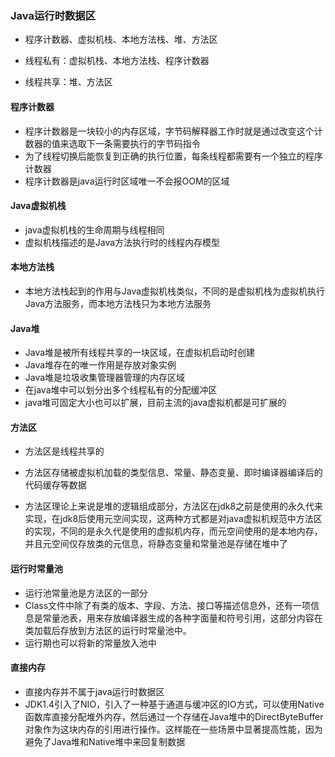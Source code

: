 ### Java运行时数据区

- 程序计数器、虚拟机栈、本地方法栈、堆、方法区



- 线程私有：虚拟机栈、本地方法栈、程序计数器
- 线程共享：堆、方法区



#### 程序计数器

- 程序计数器是一块较小的内存区域，字节码解释器工作时就是通过改变这个计数器的值来选取下一条需要执行的字节码指令
- 为了线程切换后能恢复到正确的执行位置，每条线程都需要有一个独立的程序计数器
- 程序计数器是java运行时区域唯一不会报OOM的区域



#### Java虚拟机栈

- java虚拟机栈的生命周期与线程相同
- 虚拟机栈描述的是Java方法执行时的线程内存模型



#### 本地方法栈

- 本地方法栈起到的作用与Java虚拟机栈类似，不同的是虚拟机栈为虚拟机执行Java方法服务，而本地方法栈只为本地方法服务



#### Java堆

- Java堆是被所有线程共享的一块区域，在虚拟机启动时创建
- Java堆存在的唯一作用是存放对象实例
- Java堆是垃圾收集管理器管理的内存区域
- 在java堆中可以划分出多个线程私有的分配缓冲区
- java堆可固定大小也可以扩展，目前主流的java虚拟机都是可扩展的



#### 方法区

- 方法区是线程共享的
- 方法区存储被虚拟机加载的类型信息、常量、静态变量、即时编译器编译后的代码缓存等数据

- 方法区理论上来说是堆的逻辑组成部分，方法区在jdk8之前是使用的永久代来实现，在jdk8后使用元空间实现，这两种方式都是对java虚拟机规范中方法区的实现，不同的是永久代是使用的虚拟机内存，而元空间使用的是本地内存，并且元空间仅存放类的元信息，将静态变量和常量池是存储在堆中了

#### 运行时常量池

- 运行池常量池是方法区的一部分
- Class文件中除了有类的版本、字段、方法、接口等描述信息外，还有一项信息是常量池表，用来存放编译器生成的各种字面量和符号引用，这部分内容在类加载后存放到方法区的运行时常量池中。
- 运行期也可以将新的常量放入池中



#### 直接内存

- 直接内存并不属于java运行时数据区
- JDK1.4引入了NIO，引入了一种基于通道与缓冲区的IO方式，可以使用Native函数库直接分配堆外内存，然后通过一个存储在Java堆中的DirectByteBuffer对象作为这块内存的引用进行操作。这样能在一些场景中显著提高性能，因为避免了Java堆和Native堆中来回复制数据
